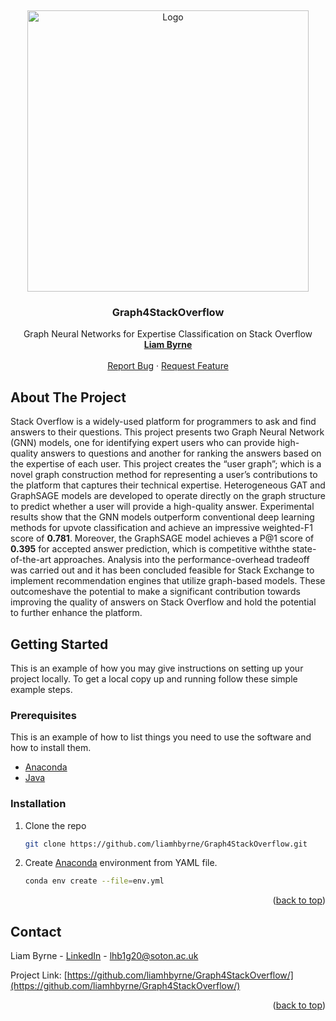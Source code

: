 <!-- PROJECT LOGO -->
<a name="readme-top"></a>
<br />
<div align="center">
  <a href="https://github.com/github_username/repo_name">
    <img src="https://user-images.githubusercontent.com/47918966/235481977-d0f1269c-a353-4153-935d-9aa24af71538.png" alt="Logo" width="450" height="450">
  </a>
  
<h3 align="center">Graph4StackOverflow</h3>

  <p align="center">
    Graph Neural Networks for Expertise Classification on Stack Overflow
    <br />
    <a href="https://www.linkedin.com/in/liam-h-byrne/"><strong>Liam Byrne</strong></a>
    <br />
    <br />
    <a href="https://github.com/liamhbyrne/Graph4StackOverflow/issues">Report Bug</a>
    ·
    <a href="https://github.com/liamhbyrne/Graph4StackOverflow/issues">Request Feature</a>
  </p>
</div>



<!-- ABOUT THE PROJECT -->
## About The Project

Stack Overflow is a widely-used platform for programmers to ask and find answers to their questions. This project presents two Graph Neural Network (GNN) models, one for identifying expert users who can provide high-quality answers to questions and another for ranking the answers based on the expertise of each user. This project creates the “user graph”; which is a novel graph construction method for representing a user’s contributions to the platform that captures their technical expertise. Heterogeneous GAT and GraphSAGE models are developed to operate directly on the graph structure to predict whether a user will provide a high-quality answer. Experimental results show that the GNN models outperform conventional deep learning methods for upvote classification and achieve an impressive weighted-F1 score of **0.781**. Moreover, the GraphSAGE model achieves a P@1 score of **0.395** for accepted answer prediction, which is competitive withthe state-of-the-art approaches. Analysis into the performance-overhead tradeoff was carried out and it has been concluded feasible for Stack Exchange to implement recommendation engines that utilize graph-based models. These outcomeshave the potential to make a significant contribution towards improving the quality of answers on Stack Overflow and hold the potential to further enhance the platform.


<!-- GETTING STARTED -->
## Getting Started

This is an example of how you may give instructions on setting up your project locally.
To get a local copy up and running follow these simple example steps.

### Prerequisites

This is an example of how to list things you need to use the software and how to install them.
* [Anaconda](https://www.anaconda.com/)
* [Java](https://www.java.com/en/)

### Installation

1. Clone the repo
   ```sh
   git clone https://github.com/liamhbyrne/Graph4StackOverflow.git
   ```
   
2. Create [Anaconda](https://www.anaconda.com/) environment from YAML file.
   ```sh
   conda env create --file=env.yml
   ```


<p align="right">(<a href="#readme-top">back to top</a>)</p>

<!-- CONTACT -->
## Contact

Liam Byrne - [LinkedIn](https://www.linkedin.com/in/liam-h-byrne/) - lhb1g20@soton.ac.uk

Project Link: [https://github.com/liamhbyrne/Graph4StackOverflow/](https://github.com/liamhbyrne/Graph4StackOverflow/)

<p align="right">(<a href="#readme-top">back to top</a>)</p>

